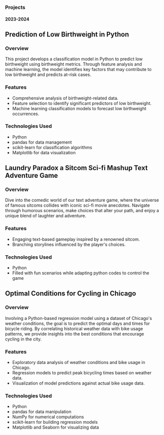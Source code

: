 ### Projects
#### 2023-2024

## Prediction of Low Birthweight in Python
### Overview
This project develops a classification model in Python to predict low birthweight using birthweight metrics. 
Through feature analysis and machine learning, the model identifies key factors that may contribute to low birthweight and predicts at-risk cases.

### Features
- Comprehensive analysis of birthweight-related data.
- Feature selection to identify significant predictors of low birthweight.
- Machine learning classification models to forecast low birthweight occurrences.

### Technologies Used
- Python
- pandas for data management
- scikit-learn for classification algorithms
- Matplotlib for data visualization



## Laundry Paradox a Sitcom Sci-fi Mashup Text Adventure Game

### Overview
Dive into the comedic world of our text adventure game, where the universe of famous sitcoms collides with iconic sci-fi movie anecdotes. 
Navigate through humorous scenarios, make choices that alter your path, and enjoy a unique blend of laughter and adventure.

### Features
- Engaging text-based gameplay inspired by a renowned sitcom.
- Branching storylines influenced by the player's choices.

### Technologies Used
- Python
- Filled with fun scenarios while adapting python codes to control the game


## Optimal Conditions for Cycling in Chicago
### Overview
Involving a Python-based regression model using a dataset of Chicago's weather conditions, the goal is to predict the optimal days and times for bicycle riding. By correlating historical weather data with bike usage patterns, we provide insights into the best conditions that encourage cycling in the city.

### Features
- Exploratory data analysis of weather conditions and bike usage in Chicago.
- Regression models to predict peak bicycling times based on weather data.
- Visualization of model predictions against actual bike usage data.

### Technologies Used
- Python
- pandas for data manipulation
- NumPy for numerical computations
- scikit-learn for building regression models
- Matplotlib and Seaborn for visualizing data
